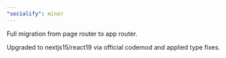 ```yaml
---
"socialify": minor
---
```


Full migration from page router to app router.

Upgraded to nextjs15/react19 via official codemod and applied type fixes.

